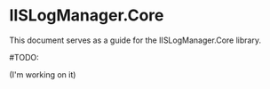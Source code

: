 # IISLogManager.Core

This document serves as a guide for the IISLogManager.Core library.

#TODO:

(I'm working on it)
